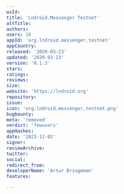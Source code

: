 ```yaml
---
wsId: 
title: 'Lndroid.Messenger Testnet'
altTitle: 
authors: 
users: 10
appId: 'org.lndroid.messenger.testnet'
appCountry: 
released: '2020-03-23'
updated: '2020-03-23'
version: '0.1.3'
stars: 
ratings: 
reviews: 
size: 
website: 'https://lndroid.org'
repository: 
issue: 
icon: 'org.lndroid.messenger.testnet.png'
bugbounty: 
meta: 'removed'
verdict: 'fewusers'
appHashes: 
date: '2023-11-02'
signer: 
reviewArchive: 
twitter: 
social: 
redirect_from: 
developerName: 'Artur Briugeman'
features: 

---
```


